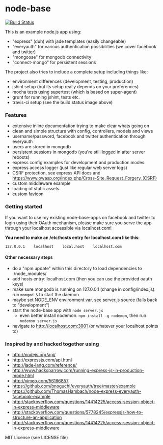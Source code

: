 node-base
=========

[![Build Status](https://travis-ci.org/rocco/node-base.png?branch=master)](https://travis-ci.org/rocco/node-base)

This is an example node.js app using:

- "express" (duh) with jade templates (easily changeable)
- "everyauth" for various authentication possibilities (we cover facebook and twitter)
- "mongoose" for mongodb connectivity
- "connect-mongo" for persistent sessions

The project also tries to include a complete setup including things like:

- environment differences (development, testing, production)
- jshint setup (but its setup really depends on your preferences)
- mocha tests using supertest (which is based on super-agent)
- grunt for running jshint, tests etc.
- travis-ci setup (see the build status image above)

### Features

- extensive inline documentation trying to make clear whats going on
- clean and simple structure with config, controllers, models and views
- username/password, facebook and twitter authentication through everyauth
- users are stored in mongodb
- persistent sessions in mongodb (you're still logged in after server reboots)
- express config examples for development and production modes
- express access logger (just like regular web server logs)
- CSRF protection, see express API docs and https://www.owasp.org/index.php/Cross-Site_Request_Forgery_(CSRF)
- custom middleware example
- loading of static assets
- custom favicon

### Getting started

If you want to use my existing node-base-apps on facebook and twitter to login using their OAuth mechanism, 
please make sure you serve the app through your localhost accessible via localhost.com!

**You need to make an /etc/hosts entry for localhost.com like this**:

    127.0.0.1    localhost    local.host    localhost.com

#### Other necessary steps

- do a "npm update" within this directory to load dependencies to ./node_modules/
- add hosts entry: localhost.com (then you can use the provided oauth keys)
- make sure mongodb is running on 127.0.0.1 (change in config/index.js): run `mongod &` to start the daemon
- maybe set NODE_ENV environment var, see server.js source (falls back to "development")
- start the node-base app with `node server.js`
	- even better install nodemon: `npm install -g nodemon`, then run `nodemon server.js`
- navigate to http://localhost.com:3001 (or whatever your localhost points to)


### Inspired by and hacked together using

- http://nodejs.org/api/
- http://expressjs.com/api.html
- http://jade-lang.com/reference/
- http://www.hacksparrow.com/running-express-js-in-production-mode.html
- http://vimeo.com/56166857
- https://github.com/bnoguchi/everyauth/tree/master/example
- https://github.com/ThomasHambach/node-express-everyauth-facebook-example
- http://stackoverflow.com/questions/14414225/access-session-object-in-express-middleware
- http://stackoverflow.com/questions/5778245/expressjs-how-to-structure-an-application
- http://stackoverflow.com/questions/14414225/access-session-object-in-express-middleware

MIT License (see LICENSE file)
